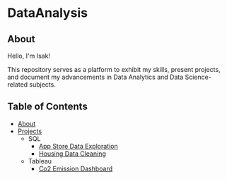 # DataAnalysis

## About

Hello, I'm Isak!  

This repository serves as a platform to exhibit my skills, present projects, and document my advancements in Data Analytics and Data Science-related subjects.

## Table of Contents
- [About](https://github.com/isakhugosson/DataAnalysis/blob/main/README.md#about)
- [Projects]()
  - SQL
    - [App Store Data Exploration]()
    - [Housing Data Cleaning]()
  - Tableau
    - [Co2 Emission Dashboard](https://public.tableau.com/app/profile/isak.hugosson/viz/Co2EmissionDashboard_16991278146540/Dashboard1?publish=yes)

